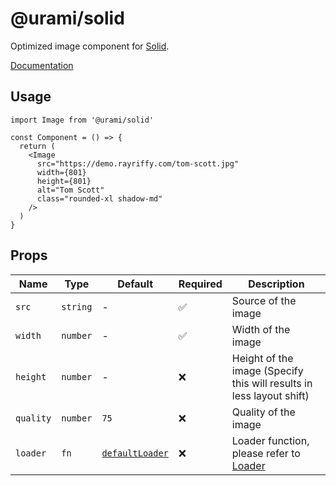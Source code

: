 # @urami/solid

Optimized image component for [Solid](https://www.solidjs.com/).

[Documentation](https://urami.dev/components/solid)

## Usage

```tsx
import Image from '@urami/solid'

const Component = () => {
  return (
    <Image
      src="https://demo.rayriffy.com/tom-scott.jpg"
      width={801}
      height={801}
      alt="Tom Scott"
      class="rounded-xl shadow-md"
    />
  )
}
```

## Props

| Name      | Type     | Default                                                                                            | Required | Description                                                          |
| --------- | -------- | -------------------------------------------------------------------------------------------------- | -------- | -------------------------------------------------------------------- |
| `src`     | `string` | -                                                                                                  | ✅       | Source of the image                                                  |
| `width`   | `number` | -                                                                                                  | ✅       | Width of the image                                                   |
| `height`  | `number` | -                                                                                                  | ❌       | Height of the image (Specify this will results in less layout shift) |
| `quality` | `number` | `75`                                                                                               | ❌       | Quality of the image                                                 |
| `loader`  | `fn`     | [`defaultLoader`](https://github.com/rayriffy/urami/blob/main/packages/utils/src/defaultLoader.ts) | ❌       | Loader function, please refer to [Loader](https://urami.dev/utilities/loader)         |
